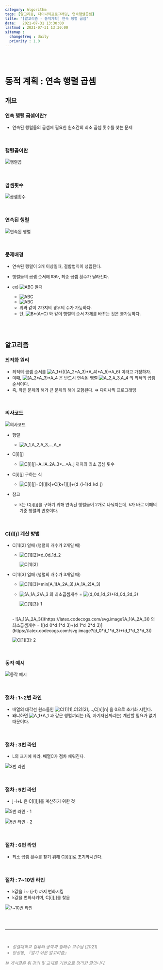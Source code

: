 ```yaml
---
category: Algorithm
tags: [알고리즘, 다이나믹프로그래밍, 연속행렬곱셈]
title: "[알고리즘 - 동적계획] 연속 행렬 곱셈"
date:   2021-07-31 13:30:00 
lastmod : 2021-07-31 13:30:00
sitemap :
  changefreq : daily
  priority : 1.0
---
```


<br/><br/>

# 동적 계획 : 연속 행렬 곱셈

## 개요

### 연속 행렬 곱셈이란?

- 연속된 행렬들의 곱셈에 필요한 원소간의 최소 곱셈 횟수를 찾는 문제

<br>

### 행렬곱이란

![행렬곱](/assets/img/2021-07-31-ALGORITHM_DP_ChainedMatrixMultiplications/Untitled%2057.png)

<br>

### 곱셈횟수

![곱셈횟수](/assets/img/2021-07-31-ALGORITHM_DP_ChainedMatrixMultiplications/Untitled%2058.png)

<br>

### 연속된 행렬

![연속된 행렬](/assets/img/2021-07-31-ALGORITHM_DP_ChainedMatrixMultiplications/Untitled%2059.png)

<br>

### 문제배경

- 연속된 행렬이 3개 이상일때, 결합법칙이 성립된다.
- 행렬들의 곱셈 순서에 따라, 최종 곱셈 횟수가 달라진다.

- ex) ![A*B*C](https://latex.codecogs.com/svg.image?A*B*C) 일때
  - ![A*B*C](https://latex.codecogs.com/svg.image?(A*B)*C)
  - ![A*B*C](https://latex.codecogs.com/svg.image?A*(B*C))
  - 위와 같이 2가지의 경우의 수가 가능하다.  
  - 단, ![B*(A*C)](https://latex.codecogs.com/svg.image?B*(A*C)) 와 같이 행렬의 순서 자체를 바꾸는 것은 불가능하다.

<br><br>

## 알고리즘

### 최적화 원리

- 최적의 곱셈 순서를 ![A_1*((((A_2*A_3)*A_4)*A_5)*A_6)](https://latex.codecogs.com/svg.image?A_1*((((A_2*A_3)*A_4)*A_5)*A_6)) 이라고 가정하자.
- 이때, ![(A_2*A_3)*A_4](https://latex.codecogs.com/svg.image?(A_2*A_3)*A_4) 은  반드시 연속된 행렬 ![A_2,A_3,A_4](https://latex.codecogs.com/svg.image?A_2,A_3,A_4) 의 최적의 곱셈 순서이다.
- 즉, 작은 문제의 해가 큰 문제의 해에 포함된다. ⇒ 다이나믹 프로그래밍

<br>

### 의사코드

![의사코드](/assets/img/2021-07-31-ALGORITHM_DP_ChainedMatrixMultiplications/Untitled%2060.png)

- 행렬
  - ![A_1,A_2,A_3,...,A_n](https://latex.codecogs.com/svg.image?A_1,A_2,A_3,...,A_n)
- C[i][j]
  - ![C[i][j]=A_i*A_2*A_3*...*A_j](https://latex.codecogs.com/svg.image?C[i][j]=A_i*A_2*A_3*...*A_j) 까지의 최소 곱셈 횟수
- C[i][j] 구하는 식
  - ![C[i][j]=C[i][k]+C[k+1][j]+(d_{i-1}*d_k*d_j)](https://latex.codecogs.com/svg.image?C[i][j]=C[i][k]+C[k+1][j]+(d_{i-1}*d_k*d_j))

- 참고
  - k는 C[i][j]를 구하기 위해 연속된 행렬들이 2개로 나눠지는데, k가 바로 이때의 기준 행렬의 번호이다.

<br>

### C[i][j] 계산 방법

- C[1][2] 일때 (행렬의 개수가 2개일 때)
  - ![C[1][2]=d_0*d_1*d_2](https://latex.codecogs.com/svg.image?C[1][2]=d_0*d_1*d_2)

    ![C[1][2]](/assets/img/2021-07-31-ALGORITHM_DP_ChainedMatrixMultiplications/Untitled%2061.png)

- C[1][3] 일때 (행렬의 개수가 3개일 때)
  - ![C[1][3]=min[A_1(A_2A_3),(A_1A_2)A_3]](https://latex.codecogs.com/svg.image?C[1][3]=min[A_1(A_2A_3),(A_1A_2)A_3])

  - ![(A_1A_2)A_3](https://latex.codecogs.com/svg.image?(A_1A_2)A_3)
  의 최소곱셈개수 =
  ![(d_0*d_1*d_2)+(d_0*d_2*d_3)](https://latex.codecogs.com/svg.image?(d_0*d_1*d_2)+(d_0*d_2*d_3))
  
    ![C[1][3]: 1](/assets/img/2021-07-31-ALGORITHM_DP_ChainedMatrixMultiplications/Untitled%2062.png)  
  <br>
  - ![A_1(A_2A_3)](https://latex.codecogs.com/svg.image?A_1(A_2A_3))
  의 최소곱셈개수 =
  ![(d_0*d_1*d_3)+(d_1*d_2*d_3)](https://latex.codecogs.com/svg.image?(d_0*d_1*d_3)+(d_1*d_2*d_3))

    ![C[1][3]: 2](/assets/img/2021-07-31-ALGORITHM_DP_ChainedMatrixMultiplications/Untitled%2063.png)

<br>

### 동작 예시

![동작 예시](/assets/img/2021-07-31-ALGORITHM_DP_ChainedMatrixMultiplications/Untitled%2064.png)

<br>

### 절차 : 1~2번 라인

- 배열의 대각선 원소들인 ![C[1][1],C[2][2],...,C[n][n]](https://latex.codecogs.com/svg.image?C[1][1],C[2][2],...,C[n][n]) 을 0으로 초기화 시킨다.
- 왜냐하면 ![A_1*A_1](https://latex.codecogs.com/svg.image?A_1*A_1) 과 같은 행렬끼리는 (즉, 자기자신끼리는) 계산할 필요가 없기 때문이다.

<br>

### 절차 : 3번 라인

- L의 크기에 따라, 배열C가 점차 채워진다.

![3번 라인](/assets/img/2021-07-31-ALGORITHM_DP_ChainedMatrixMultiplications/Untitled%2065.png)

<br>

### 절차 : 5번 라인

- j=i+L 은 C[i][j]를 계산하기 위한 것

![5번 라인 - 1](/assets/img/2021-07-31-ALGORITHM_DP_ChainedMatrixMultiplications/Untitled%2066.png)

![5번 라인 - 2](/assets/img/2021-07-31-ALGORITHM_DP_ChainedMatrixMultiplications/Untitled%2067.png)

<br>

### 절차 : 6번 라인

- 최소 곱셈 횟수를 찾기 위해 C[i][j]로 초기화시킨다.

<br>

### 절차 : 7~10번 라인

- k값을 i ~ (j-1) 까지 변화시킴
- k값을 변화시키며, C[i][j]를 찾음

![7~10번 라인](/assets/img/2021-07-31-ALGORITHM_DP_ChainedMatrixMultiplications/Untitled%2068.png)

<br><br>

---

<br>
<div style="font-style: italic;color: gray;">
  <ul>
    <li>성결대학교 컴퓨터 공학과 임태수 교수님 (2021)</li>
    <li>양성봉, 『알기 쉬운 알고리즘』</li>
  </ul>
  본 게시글은 위 강의 및 교재를 기반으로 정리한 글입니다.
</div>